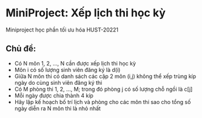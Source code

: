 # MiniProject: Xếp lịch thi học kỳ
Miniproject học phần tối ưu hóa HUST-20221
## Chủ đề:
  + Có N môn 1, 2, ..., N cần được xếp lịch thi học kỳ
  + Môn i có số lượng sinh viên đăng ký là d(i)
  + Giữa N môn thi có danh sách các cặp 2 môn (i,j) không thể xếp trùng kíp ngày do cùng sinh viên đăng ký thi
  + Có M phòng thi 1, 2, ..., M; trong đó phòng j có số lượng chỗ ngồi là c[j]
  + Mỗi ngày được chia thành 4 kíp
  + Hãy lập kế hoạch bố trí lịch và phòng cho các môn thi sao cho tổng số ngày diễn ra N môn thi là nhỏ nhất
  
